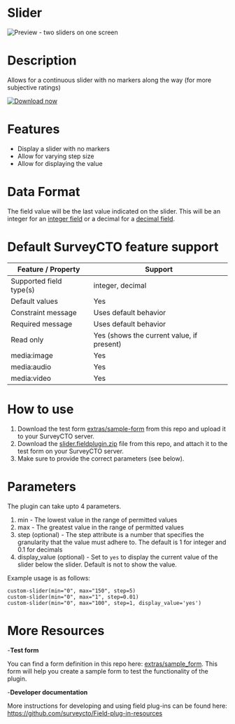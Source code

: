 # Slider
![Preview - two sliders on one screen](/extras/slider.jpg)

# Description
Allows for a continuous slider with no markers along the way (for more subjective ratings)

[![Download now](extras/download-button.png)](https://github.com/surveycto/slider/blob/master/slider.fieldplugin.zip)

# Features

* Display a slider with no markers
* Allow for varying step size
* Allow for displaying the value

# Data Format

The field value will be the last value indicated on the slider. This will be an integer for an [integer field](https://docs.surveycto.com/02-designing-forms/01-core-concepts/03f.field-types-integer.html) or a decimal for a [decimal field](https://docs.surveycto.com/02-designing-forms/01-core-concepts/03g.field-types-decimal.html). 

# Default SurveyCTO feature support

Feature / Property |	Support
------------------ |  ---------
Supported field type(s) |	integer, decimal
Default values	| Yes
Constraint message	| Uses default behavior
Required message | Uses default behavior
Read only	| Yes (shows the current value, if present)
media:image	| Yes
media:audio	| Yes
media:video	| Yes

# How to use

1. Download the test form [extras/sample-form](https://github.com/SurveyCTO-field-plug-ins/slider-label/blob/master/extras/sample_form/slider_label_sample.xlsx) from this repo and upload it to your SurveyCTO server.
1. Download the [slider.fieldplugin.zip](https://github.com/surveycto/slider/raw/master/slider.fieldplugin.zip) file from this repo, and attach it to the test form on your SurveyCTO server.
1. Make sure to provide the correct parameters (see below).

# Parameters
The plugin can take upto 4 parameters.
1. min - The lowest value in the range of permitted values
2. max - The greatest value in the range of permitted values
3. step (optional) - The step attribute is a number that specifies the granularity that the value must adhere to. The default is 1 for integer and 0.1 for decimals
4. display_value (optional) - Set to `yes` to display the current value of the slider below the slider. Default is not to show the value. 

Example usage is as follows:  

`custom-slider(min="0", max="150", step=5)`  
`custom-slider(min="0", max="1", step=0.01)`  
`custom-slider(min="0", max="100", step=1, display_value='yes')`

# More Resources
-__Test form__

 You can find a form definition in this repo here: [extras/sample_form](https://github.com/surveycto/slider/blob/master/extras/example-form/Example%20form%20-%20slider.xlsx). This form will help you create a sample form to test the functionality of the plugin.

-__Developer documentation__

More instructions for developing and using field plug-ins can be found here: https://github.com/surveycto/Field-plug-in-resources
